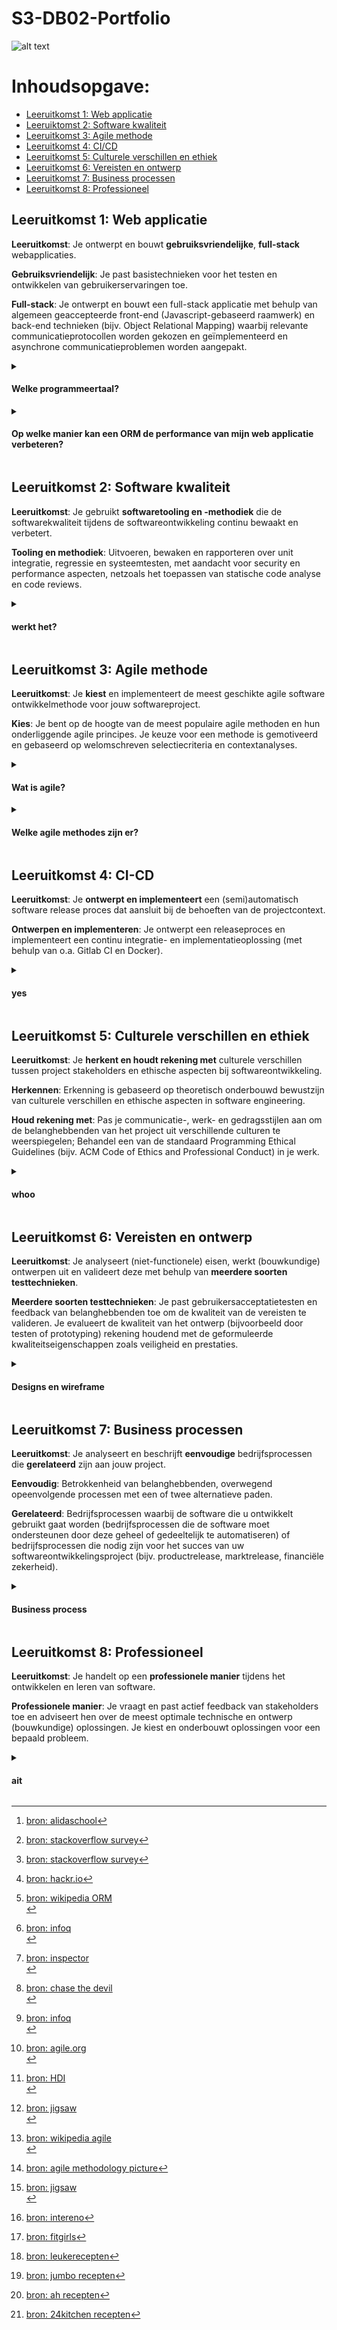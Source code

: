 # S3-DB02-Portfolio

 
![alt text](https://pro2-bar-s3-cdn-cf.myportfolio.com/63f9ca06-04f8-40d6-9254-e23a34a31357/b8774d32-34ee-4fe4-a5d8-d987fc625211.gif?h=035b5a45a3474d1696c4524d788f6716)



# Inhoudsopgave:

  + [Leeruitkomst 1: Web applicatie](#leeruitkomst-1-web-applicatie)
  + [Leeruiktomst 2: Software kwaliteit](#leeruitkomst-2-software-kwaliteit)
  + [Leeruitkomst 3: Agile methode](#leeruitkomst-3-agile-methode)
  + [Leeruitkomst 4: CI/CD](#leeruitkomst-4-ci-cd)
  + [Leeruitkomst 5: Culturele verschillen en ethiek](#leeruitkomst-5-culturele-verschillen-en-ethiek)
  + [Leeruitkomst 6: Vereisten en ontwerp](#leeruitkomst-6-vereisten-en-ontwerp)
  + [Leeruitkomst 7: Business processen](#leeruitkomst-7-business-processen)
  + [Leeruitkomst 8: Professioneel](#leeruitkomst-8-professioneel)

## Leeruitkomst 1: Web applicatie

  **Leeruitkomst**: Je ontwerpt en bouwt **gebruiksvriendelijke**, **full-stack** webapplicaties. 

  **Gebruiksvriendelijk**: Je past basistechnieken voor het testen en ontwikkelen van gebruikerservaringen toe. 

  **Full-stack**: Je ontwerpt en bouwt een full-stack applicatie met behulp van algemeen geaccepteerde front-end (Javascript-gebaseerd raamwerk) en back-end technieken (bijv. Object Relational Mapping) waarbij relevante communicatieprotocollen worden gekozen en geïmplementeerd en asynchrone communicatieproblemen worden aangepakt.

  
  <details>
  <summary><h4> Welke programmeertaal? </h4></summary>

*Frontend taal:* </br>
Voor de frontend heb ik de taal React gekozen, dit omdat het makkelijker te leren is[^1]. Ik heb zelf nog maar een jaartje ervaring met coderen in C# (backend) en voor de frontend html/css. Ik wilde niet een te grootte stap vooruit nemen en mezelf in de war laten komen door alle talen. Ook kan ik vanauit React snel overswitchen naar een mobile app maken, zo kan ik mezelf uitdagen binnen de taal React. Ook is React door de meeste developers gebruikt[^2]. 


*Backend taal:* </br>
Voor de backend heb ik de taal Java Springboot gekozen. In ons groepsproject hebben wij besloten dit te gaan doen, ik wilde ervoor zorgen dat ik extra ervaring op kon doen binnen Java Springboot en heb daarom ook in mijn individuele project ervoor gekozen om in Java Springboot te werken. Ook developers kiezen Java Springboot als meest gebruikte programmeer taal.[^2][^3]


[^1]: [bron: alidaschool](https://www.alidaschool.com/blog/react-vue-or-angular-the-best-javascript-framework-to-learn-to-get-a-front-end-job#:~:text=If%20you're%20a%20beginner%20developer%20or%20junior%20developer%2C%20I,native%20to%20build%20mobile%20apps.)
[^2]: [bron: stackoverflow survey](https://insights.stackoverflow.com/survey/2021#technology-most-popular-technologies)
[^3]: [bron: hackr.io](https://hackr.io/blog/c-sharp-vs-java#:~:text=Java%20is%20class%2Dbased%20and,oriented%20languages%20with%20strong%20communities.)

 ```
  DOT framework method:
  - Survey
  - Focus group
  ```
</details>


<details>
  <summary><h4> Op welke manier kan een ORM de performance van mijn web applicatie verbeteren? </h4></summary>

Doormiddel van een forms die we hebben gekregen via Jean-Paul, ben ik erachter gekomen dat ik onderzoek moest gaan doen naar ORM's. Ik wist nog niet goed wat dit was, maar heb er wel van geleerd nadat ik de forms teruggekoppeld kreeg. Zo heb ik uit de forms de functie van een ORM weten te halen.

 <h5> Wat is een ORM? </h5>
 Een ORM staat voor Object Relational Mapping. Dit houdt in dat er via code een database gegenereert kan worden en andersom. Ik heb dit nog bevestigt door research te doen op het internet. Een ORM convert gegevens tussen systemen met behulp van programmeertalen[^10]. Bij objectgeoriënteerd programmeren kun je gebruik maken van een ORM library, dit zorgt ervoor dat je bijvoorbeeld niet je hele query hoeft uittetypen met SQL en dus tijd bespaart[^11]. 
 
 Er zijn verschillende ORM libraries voor verschillende programmeertalen, elke programmeertaal heeft een bijpassende ORM library: 
 
- Java: Hibernate
- C#: NHibernate of Entity Framework
- Python: SQLAlchemy[^11]

<h5> Waar dient een ORM voor? </h5>

<h5> Welke verschillende Java ORM's zijn er? </h5>

<h5> Wat zijn de voor en nadelen van een ORM? </h5>

<h5> Prototyping? </h5>

Er zijn meerdere technieken die ervoor zorgen dat ORM-code net zo goed presteert als met de hand gecodeerde code. Moderne ORM's bevatten namelijk technieken zoals gretig laden en batchgewijs updaten die ingewikkeld zijn om te implementeren met hand gecodeerde code. Doordat de ORM-code net zo goed presteert als met de hand gecodeerde code maak je geen kosten aan het beheersen en onderhouden van complexe SQL en handgeschreven code[^12].

Een probleem bij grotere projecten, is dat de omvang van het databasemodel erg groot is (veel relaties tussen veel modellen). Om 1 gigantische query te doen en dan alles in 1 stap op te halen is niet sneller, zeker niet als je niet altijd alle informatie nodig hebt. De verleiding is groot bij een JDBC-benadering om één gigantische query te gebruiken, omdat het aanzienlijk langer (en meer werk) is om N queries te doen. Met ORM is het een beetje het tegenovergestelde, standaard zijn N queries makkelijker te doen. Alleen kan je hier tegen het N+1 probleem aanlopen, die je wilt vermijden, dit kan je oplossen door de techniek gretig laden toe te passen, die moderne ORM's bevatten[^13][^14]. Echter is het eenvoudiger om het aantal queries te verminderen door tabellen samen te voegen in plaats van queries te splitsen, ORM-prestatieoptimalisatie voelt natuurlijker aan[^12].

 <h5> Conclusie: </h5>
 Door verschillende technieken presteert ORM-code net zo goed als code die met de hand is gecodeerd. Maar het nadeel van hand gecodeerde code en het schrijven van SQL queries is dat 1 gigantische query, die alles in 1 keer ophaalt, er lang over doet. Een ORM daarintegen gebruikt N queries, waarmee je tegen een N+1 probleem aanloopt. Maar om dit op te lossen bevat een ORM een techniek die dit kan verhelpen. Dit is makkelijker en geeft minimale kosten dan de SQL uit elkaar te pluizen op fouten en de grote van de query, om de performance te maximaliseren. 
 <br></br>
 
```
  DOT framework method:
  - Survey
  - Literature study
  ```
  
 [^10]: [bron: stackoverflow ORM](https://stackoverflow.com/questions/1279613/what-is-an-orm-how-does-it-work-and-how-should-i-use-one.) </br>
 [^11]: [bron: wikipedia ORM](https://en.wikipedia.org/wiki/Object%E2%80%93relational_mapping.) </br>
 [^12]: [bron: infoq](https://www.infoq.com/articles/optimizing-orm-performance/) </br>
 [^13]: [bron: inspector](https://inspector.dev/make-your-application-scalable-optimizing-the-orm-performance/) </br>
 [^14]: [bron: chase the devil](https://chasethedevil.github.io/post/use-orm-for-better-performance/) </br>

  </details>
    
## Leeruitkomst 2: Software kwaliteit

 **Leeruitkomst**: Je gebruikt **softwaretooling en -methodiek** die de softwarekwaliteit tijdens de softwareontwikkeling continu bewaakt en verbetert. </br>

  **Tooling en methodiek**: Uitvoeren, bewaken en rapporteren over unit integratie, regressie en systeemtesten, met aandacht voor security en performance aspecten,
  netzoals het toepassen van statische code analyse en code reviews.

   <details>
   <summary><h4> werkt het? </h4></summary>
   


   </details>
   
## Leeruitkomst 3: Agile methode

   **Leeruitkomst**: Je **kiest** en implementeert de meest geschikte agile software ontwikkelmethode voor jouw softwareproject. 

   **Kies**: Je bent op de hoogte van de meest populaire agile methoden en hun onderliggende agile principes. 
   Je keuze voor een methode is gemotiveerd en gebaseerd op welomschreven selectiecriteria en contextanalyses.

   <details>
   <summary><h4> Wat is agile? </h4></summary>
  
  [![IMAGE ALT TEXT HERE](https://img.youtube.com/vi/Z9QbYZh1YXY/0.jpg)](https://www.youtube.com/watch?v=Z9QbYZh1YXY)
  
  ```
  DOT framework method:
  - Community research
  ```
  
*Agile* = Een verzameling van waarden en principes. Op de agile methode werken is elke beslissing nemen op basis van de principes en waarden die het team heeft besloten te volgen[^15]. Je levert je eindproduct stapsgewijs op, elke keer verbeter je je product door kleine releases[^16]. Het project wordt opgebouwd doormiddel van sprints, hierbij kun je veranderingen creëren en erop reageren[^17]. 

Beter software ontwikkelen door de items aan de linkerkant meer te waarderen dan de items aan de rechterkant:
  + Individuen en interacties boven processen en tools
  + Werkende software boven uitgebreide documentatie
  + Klantsamenwerking boven contractonderhandeling
  + Reageren op verandering boven het volgen van een plan[^18]
  
Er zijn 12 principes die de waarden ondersteunen:
  1. Onze hoogste prioriteit is om de klant tevreden te stellen door vroege en continue levering van waardevolle software.
  2. Verwelkom veranderende vereisten, zelfs in de late ontwikkeling. Agile processen benutten verandering voor het concurrentievoordeel van de klant.
  3. Regelmatig werkende software leveren, van een paar weken tot een paar maanden, met een voorkeur voor de kortere termijn.
  4. Ondernemers en ontwikkelaars moeten gedurende het hele project dagelijks samenwerken.
  5. Bouw projecten rond gemotiveerde individuen. Geef ze de omgeving en ondersteuning die ze nodig hebben en vertrouw erop dat ze de klus klaren.
  6. De meest efficiënte en effectieve methode om informatie naar en binnen een ontwikkelteam over te brengen, is een face-to-face gesprek.
  7. Werkende software is de belangrijkste maatstaf voor vooruitgang.
  8. Agile processen bevorderen duurzame ontwikkeling. De sponsors, ontwikkelaars en gebruikers moeten in staat zijn om voor onbepaalde tijd een constant tempo aan te houden.
  9. Continu aandacht voor technische uitmuntendheid en een goed ontwerp verbetert de wendbaarheid.
  10. Eenvoud - de kunst van het maximaliseren van de hoeveelheid niet gedaan werk - is essentieel.
  11. De beste architecturen, vereisten en ontwerpen komen voort uit zelforganiserende teams.
  12. Met regelmatige tussenpozen denkt het team na over hoe het effectiever kan, stemt het vervolgens af en past hun gedrag daarop aan.
  
  
    
  [^15]: [bron: agile.org](https://www.agilealliance.org/agile101/) </br>
  [^16]: [bron: HDI](https://www.thinkhdi.com/library/supportworld/2021/define-agile-in-simple-terms.aspx) </br> 
  [^17]: [bron: jigsaw](https://www.jigsawacademy.com/blogs/product-management/types-of-agile-methodology/#:~:text=The%20agile%20method%20is%20an,thereby%20encouraging%20flexibility%20to%20changes.) </br>
  [^18]: [bron: wikipedia agile](https://en.wikipedia.org/wiki/Agile_software_development) </br>
  
  
  <!-- image -->
  ![alt text](https://targettrend.com/wp-content/uploads/2021/03/Agile-Methodology-1.png) [^19]
 [^19]: [bron: agile methodology picture](https://targettrend.com/agile-methodology-meaning-advantages-disadvantages-more/)
  
   </details>
   <details>
   <summary><h4> Welke agile methodes zijn er? </h4></summary>
   
 Met verschillende methodes kan je op de agile manier werken. Ik heb 8 verschillende agile methodes gevonden:
 1. Scrum
 2. Kanban
 3. Extreme Programming (XP)
 4. Crystal
 5. Dynamic Systems Development Method (DSDM)
 6. Feature Driven Development (FDD)
 7. Lean Software Development
 8. Scaled Agile Framework (SAFe)
 
 Ik heb hieronder 3 methodes uitgewerkt[^17]:
 
 - <h5>Kanban</h5>
De letterlijke vertaling van het woord 'Kanban'uit het Japans is "visual bord of signboard". Bij Kanban gaat het erom om et project "just in time" in te leveren. Dit gebeurt met behulp van een Kanban-board, dat in kolommen is verdeeld om het proces van de software ontwikkeling te laten zien. Zo ziet het team elke ontwikkelingsfase en kunnen zo hun voortgang inschatten om de taken "just in time" in te leveren. Scrum werkt hierbij op dezelfde manier maar dan leveren ze op in sprints.
 
 - <h5>Extreme Programming (XP) </h5>
 Extreme Programming is een methode die de nadruk legt op teamwork, communicatie en feedback. Het richt zich op constante ontwikkeling en klanttevredenheid. Net als scrum maakt deze methode ook gebruik van sprints, dit zorgt voor een productief team en zeer efficiënte omgeving. Dit helpt de ontwikkelaars om veranderingen in de eisen van de klant te accepteren. Bij Extreme Programming wordt het project vanaf de beginfase getest door feedback te verzamelen die de output van het systeem bevordert. Dit biedt ook opties om gemakkelijk eventuele klantvereisten te implementeren.
 
 - <h5>Lean Software Development</h5>
 Deze agile methode werkt met 7 principes:
 
 1. Verwijderen wat er niet toe doet -> Alles wat geen waarde toevoegt, wordt uit het project verwijderd.
2. Kwaliteitsontwikkeling -> De discipline en controle van het aantal gecreëerde reststoffen zijn essentieel voor kwaliteitsontwikkeling.
3. Kenniscreatie -> Het team is gedreven om de gehele infrastructuur te documenteren om deze waarde in de toekomst te behouden.
4. Verbintenissen uitstellen -> Dit punt moedigt het team aan om zich minder te concentreren op het plannen en anticiperen op ideeën zonder eerst een voorafgaand en volledig begrip van de zakelijke vereisten te hebben.
5. Snelle levering -> Zo snel mogelijk waarde bieden aan de klant.
6. Het team respecteren -> twee essentiële punten zijn communicatie en conflicthantering.
7. Optimaliseer het geheel -> Om een stroom van echte waarde te creëren, moet de ontwikkelingsvolgorde voldoende geperfectioneerd zijn om fouten uit de code te verwijderen.
 
 Met behulp van deze lean-methodologie worden ontwikkeltijd en middelen geoptimaliseerd. Deze methode is eenvoudig schaalbaar en aanpasbaar aan projecten van elke omvang.

 <h5> Conclusie: </h5>
 Op mijn individuele project ga ik de principes toepassen van de agile methode Lean Software Development, zo blijft de kwaliteit van het product goed en kan ik rekening houden met een team en mogelijke klanten. Deze principes zijn vooral ook handig als ik straks in een team moet werken, waar ik niemand ken. Zo zorg ik ervoor dat ik mezelf al kan openstellen en mezelf kan voorbereiden op wat er verwacht wordt van mij.
 
 Voor ons groepsproject werken wij op de scrum methode maar gebruiken wij ook Extreme Programming. We zorgen ervoor dat we de feedback die we terugkrijgen van de klant meteen verwerken zodat we up-to-date blijven met de klant en aan hn eisen blijven voldoen. Ook werken we in sprints die beide methodes toepassen. Onze user stories staan in ons Jira board. Elk persoon heeft een user story toegeëigend gekregen, hier gaat hij/zij aan werken. Elke sprint heeft hier user stories toegekend gekregen waar we in die sprint aan gaan werken, zoals in de afbeelding te zien is:
   
   [![2022-11-14.png](https://i.postimg.cc/zDK4gvzw/2022-11-14.png)](https://postimg.cc/grcM9Y6r)
   
   </details>
    
## Leeruitkomst 4: CI-CD
**Leeruitkomst**: Je **ontwerpt en implementeert** een (semi)automatisch software release proces dat aansluit bij de behoeften van de projectcontext. 

**Ontwerpen en implementeren**: Je ontwerpt een releaseproces en implementeert een continu integratie- en implementatieoplossing (met behulp van o.a. Gitlab CI en Docker).
   
   <details>
   <summary><h4> yes </h4></summary>
   

   </details>

## Leeruitkomst 5: Culturele verschillen en ethiek
**Leeruitkomst**: Je **herkent en houdt rekening met** culturele verschillen tussen project stakeholders en ethische aspecten bij softwareontwikkeling.

**Herkennen**: Erkenning is gebaseerd op theoretisch onderbouwd bewustzijn van culturele verschillen en ethische aspecten in software engineering.

**Houd rekening met**: Pas je communicatie-, werk- en gedragsstijlen aan om de belanghebbenden van het project uit verschillende culturen te weerspiegelen; Behandel een van de standaard Programming Ethical Guidelines (bijv. ACM Code of Ethics and Professional Conduct) in je werk.

   
   <details>
   <summary><h4> whoo </h4></summary>
   

   </details>
   
## Leeruitkomst 6: Vereisten en ontwerp
**Leeruitkomst**: Je analyseert (niet-functionele) eisen, werkt (bouwkundige) ontwerpen uit en valideert deze met behulp van **meerdere soorten testtechnieken**.

**Meerdere soorten testtechnieken**: Je past gebruikersacceptatietesten en feedback van belanghebbenden toe om de kwaliteit van de vereisten te valideren. Je evalueert de kwaliteit van het ontwerp (bijvoorbeeld door testen of prototyping) rekening houdend met de geformuleerde kwaliteitseigenschappen zoals veiligheid en prestaties.
   
   <details>
  <summary><h4> Designs en wireframe </h4></summary>


De kleuren geel en rood doen ons vooral denken aan eten en wekken eetlust op[^4][^5]. Ik ben daarom voor de kleur oranje gegaan, want geel en rood gemengd maakt oranje.

Ik heb onderzoek gedaan bij verschillende websites die recepten laten zien. Hierdoor heb ik inspiratie opgedaan voor mijn eigen website. Ik heb zelf gekeken naar wat ik mooi vind en wat ik handig/makkelijk vind.

#### Leuke recepten
Leukerecepten.nl heeft als je over een plaatje heen hovert dat er dan informatie wordt gegeven over het recept, ikwilde het zelf wat meer simpel houden en deze informatie pas laten zien als je echt het recept wilt aanklikken.
![2022-11-23 (1)](https://user-images.githubusercontent.com/99249005/203744947-2badad85-a047-438c-9fed-cb69c4e5e2f4.png) [^6]

#### Jumbo
Van jumbo.com heb ik inspiratie opgedaan om het recept te laten zien als je erop klikt, dan is je plaatje niet volledig aan de background maar heeft ie nog een soort lijst, als bij een schilderij, eromheen. Als je dus op een recept klikt krijg je het plaatje zo te zien.
![2022-11-23 (2)](https://user-images.githubusercontent.com/99249005/203751547-1a2d3b8d-200d-461a-888c-08c14a8b2b5e.png) [^7]

#### Albert Heijn
Bij de ah.nl vond ik het erg leuk hoe ze op de beginpagina laten zien hoeveel kcal er in het recept zitten en voor hoeveel personen het gerecht is. Dit heb ik zelf ook toegevoegd in die rand die ze hebben gebruikt. Ik vond dit erg aantrekkelijk en belangrijk om te laten zien omdat je zelf de calorieën invult in het begin.
![2022-11-23](https://user-images.githubusercontent.com/99249005/203758347-93996266-f594-4964-89a6-2f40ddc9157d.png)[^8]

#### 24kitchen
Bij 24kitchen.nl zag ik dat je recepten kon favorieten en dat vond ik een leuke en handige toevoeging in mijn applicatie. Zo kun je alleen maar favorieten aanklikken als je ingelogd bent.
![2022-11-23 (3)](https://user-images.githubusercontent.com/99249005/203759485-bfe6db77-1a09-45a8-b1e0-a872903f9e14.png) [^9]

[^4]: [bron: intereno](https://www.intereno.nl/artikelen/kleurenpsychologie-in-de-keuken/)
[^5]: [bron: fitgirls](https://fitgirls.nl/deze-kleuren-hebben-effect-op-jouw-eetlust/)
[^6]: [bron: leukerecepten](https://www.leukerecepten.nl/)
[^7]: [bron: jumbo recepten](https://www.jumbo.com/recepten)
[^8]: [bron: ah recepten](https://www.ah.nl/allerhande)
[^9]: [bron: 24kitchen recepten](https://www.24kitchen.nl/recepten)


 Hiernaast is mijn interactieve UI-design te zien:         
<img src="https://user-images.githubusercontent.com/99249005/203734556-c2214dca-fc0b-4634-9f64-25dea693f12a.gif"  width="500" height="350"/> </br>
En hier is mijn interactieve wireframe te zien: </br>
<img src="https://user-images.githubusercontent.com/99249005/203734605-253748b1-2c3b-44cf-b365-b61791af0920.gif"  width="500" height="350"/>

  <!-- gifje -->
  ![alt text](https://media1.giphy.com/media/4bjIKBOWUnVPICCzJc/200.gif)


</details>
   
## Leeruitkomst 7: Business processen
**Leeruitkomst**: Je analyseert en beschrijft **eenvoudige** bedrijfsprocessen die **gerelateerd** zijn aan jouw project.

**Eenvoudig**: Betrokkenheid van belanghebbenden, overwegend opeenvolgende processen met een of twee alternatieve paden.

**Gerelateerd**: Bedrijfsprocessen waarbij de software die u ontwikkelt gebruikt gaat worden (bedrijfsprocessen die de software moet ondersteunen door deze geheel of gedeeltelijk te automatiseren) of bedrijfsprocessen die nodig zijn voor het succes van uw softwareontwikkelingsproject (bijv. productrelease, marktrelease, financiële zekerheid).
   
   <details>
   <summary><h4> Business process </h4></summary>
   
   <h5> Business process zonder onze app </h5>
  <a href='https://postimg.cc/cgSpZmNz' target='_blank'><img src='https://i.postimg.cc/cgSpZmNz/S3groepsproject-bedrijfsproceswithoutapp.jpg' border='0' alt='S3groepsproject-bedrijfsproceswithoutapp' width="300"/></a>
  
   <h5> Business process met onze app </h5>
   <a href='https://postimg.cc/2LjgLSyF' target='_blank'><img src='https://i.postimg.cc/2LjgLSyF/S3groepsproject-bedrijfsproceswithapp.jpg' border='0' alt='S3groepsproject-bedrijfsproceswithapp' width="300"/></a>
   
   (Klik op de afbeelding voor scherp beeld)

   
   </details>
   
## Leeruitkomst 8: Professioneel
**Leeruitkomst**: Je handelt op een **professionele manier** tijdens het ontwikkelen en leren van software.

**Professionele manier**: Je vraagt en past actief feedback van stakeholders toe en adviseert hen over de meest optimale technische en ontwerp (bouwkundige) oplossingen. Je kiest en onderbouwt oplossingen voor een bepaald probleem.
   
   
   <details>
   <summary><h4> ait </h4></summary>
   

   </details>
